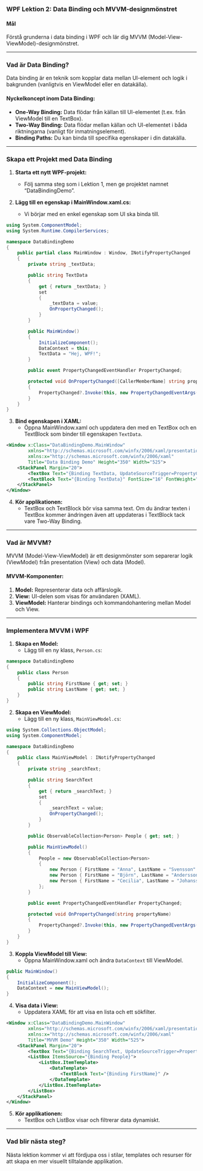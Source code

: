 ### WPF Lektion 2: Data Binding och MVVM-designmönstret

#### **Mål**
Förstå grunderna i data binding i WPF och lär dig MVVM (Model-View-ViewModel)-designmönstret.

---

### **Vad är Data Binding?**
Data binding är en teknik som kopplar data mellan UI-element och logik i bakgrunden (vanligtvis en ViewModel eller en datakälla).

#### **Nyckelkoncept inom Data Binding:**
- **One-Way Binding:** Data flödar från källan till UI-elementet (t.ex. från ViewModel till en TextBox).
- **Two-Way Binding:** Data flödar mellan källan och UI-elementet i båda riktningarna (vanligt för inmatningselement).
- **Binding Paths:** Du kan binda till specifika egenskaper i din datakälla.

---

### **Skapa ett Projekt med Data Binding**

1. **Starta ett nytt WPF-projekt:**
   - Följ samma steg som i Lektion 1, men ge projektet namnet “DataBindingDemo”.

2. **Lägg till en egenskap i MainWindow.xaml.cs:**
   - Vi börjar med en enkel egenskap som UI ska binda till.

```csharp
using System.ComponentModel;
using System.Runtime.CompilerServices;

namespace DataBindingDemo
{
    public partial class MainWindow : Window, INotifyPropertyChanged
    {
        private string _textData;

        public string TextData
        {
            get { return _textData; }
            set
            {
                _textData = value;
                OnPropertyChanged();
            }
        }

        public MainWindow()
        {
            InitializeComponent();
            DataContext = this;
            TextData = "Hej, WPF!";
        }

        public event PropertyChangedEventHandler PropertyChanged;

        protected void OnPropertyChanged([CallerMemberName] string propertyName = null)
        {
            PropertyChanged?.Invoke(this, new PropertyChangedEventArgs(propertyName));
        }
    }
}
```

3. **Bind egenskapen i XAML:**
   - Öppna MainWindow.xaml och uppdatera den med en TextBox och en TextBlock som binder till egenskapen `TextData`.

```xml
<Window x:Class="DataBindingDemo.MainWindow"
        xmlns="http://schemas.microsoft.com/winfx/2006/xaml/presentation"
        xmlns:x="http://schemas.microsoft.com/winfx/2006/xaml"
        Title="Data Binding Demo" Height="350" Width="525">
    <StackPanel Margin="20">
        <TextBox Text="{Binding TextData, UpdateSourceTrigger=PropertyChanged}" Margin="0,0,0,10" />
        <TextBlock Text="{Binding TextData}" FontSize="16" FontWeight="Bold" />
    </StackPanel>
</Window>
```

4. **Kör applikationen:**
   - TextBox och TextBlock bör visa samma text. Om du ändrar texten i TextBox kommer ändringen även att uppdateras i TextBlock tack vare Two-Way Binding.

---

### **Vad är MVVM?**
MVVM (Model-View-ViewModel) är ett designmönster som separerar logik (ViewModel) från presentation (View) och data (Model).

#### **MVVM-Komponenter:**
1. **Model:** Representerar data och affärslogik.
2. **View:** UI-delen som visas för användaren (XAML).
3. **ViewModel:** Hanterar bindings och kommandohantering mellan Model och View.

---

### **Implementera MVVM i WPF**

1. **Skapa en Model:**
   - Lägg till en ny klass, `Person.cs`:

```csharp
namespace DataBindingDemo
{
    public class Person
    {
        public string FirstName { get; set; }
        public string LastName { get; set; }
    }
}
```

2. **Skapa en ViewModel:**
   - Lägg till en ny klass, `MainViewModel.cs`:

```csharp
using System.Collections.ObjectModel;
using System.ComponentModel;

namespace DataBindingDemo
{
    public class MainViewModel : INotifyPropertyChanged
    {
        private string _searchText;

        public string SearchText
        {
            get { return _searchText; }
            set
            {
                _searchText = value;
                OnPropertyChanged();
            }
        }

        public ObservableCollection<Person> People { get; set; }

        public MainViewModel()
        {
            People = new ObservableCollection<Person>
            {
                new Person { FirstName = "Anna", LastName = "Svensson" },
                new Person { FirstName = "Björn", LastName = "Andersson" },
                new Person { FirstName = "Cecilia", LastName = "Johansson" }
            };
        }

        public event PropertyChangedEventHandler PropertyChanged;

        protected void OnPropertyChanged(string propertyName)
        {
            PropertyChanged?.Invoke(this, new PropertyChangedEventArgs(propertyName));
        }
    }
}
```

3. **Koppla ViewModel till View:**
   - Öppna MainWindow.xaml och ändra `DataContext` till ViewModel.

```csharp
public MainWindow()
{
    InitializeComponent();
    DataContext = new MainViewModel();
}
```

4. **Visa data i View:**
   - Uppdatera XAML för att visa en lista och ett sökfilter.

```xml
<Window x:Class="DataBindingDemo.MainWindow"
        xmlns="http://schemas.microsoft.com/winfx/2006/xaml/presentation"
        xmlns:x="http://schemas.microsoft.com/winfx/2006/xaml"
        Title="MVVM Demo" Height="350" Width="525">
    <StackPanel Margin="20">
        <TextBox Text="{Binding SearchText, UpdateSourceTrigger=PropertyChanged}" PlaceholderText="Sök" Margin="0,0,0,10" />
        <ListBox ItemsSource="{Binding People}">
            <ListBox.ItemTemplate>
                <DataTemplate>
                    <TextBlock Text="{Binding FirstName}" />
                </DataTemplate>
            </ListBox.ItemTemplate>
        </ListBox>
    </StackPanel>
</Window>
```

5. **Kör applikationen:**
   - TextBox och ListBox visar och filtrerar data dynamiskt.

---

### **Vad blir nästa steg?**
Nästa lektion kommer vi att fördjupa oss i stilar, templates och resurser för att skapa en mer visuellt tilltalande applikation.

